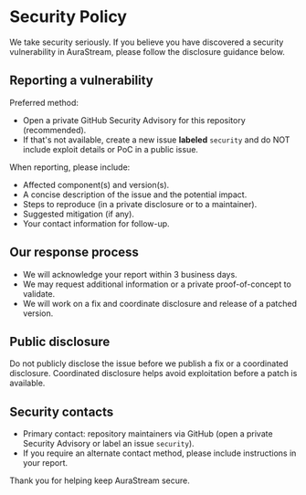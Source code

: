 # Security Policy

We take security seriously. If you believe you have discovered a security vulnerability in AuraStream, please follow the disclosure guidance below.

## Reporting a vulnerability

Preferred method:
- Open a private GitHub Security Advisory for this repository (recommended).
- If that's not available, create a new issue **labeled** `security` and do NOT include exploit details or PoC in a public issue.

When reporting, please include:
- Affected component(s) and version(s).
- A concise description of the issue and the potential impact.
- Steps to reproduce (in a private disclosure or to a maintainer).
- Suggested mitigation (if any).
- Your contact information for follow-up.

## Our response process

- We will acknowledge your report within 3 business days.
- We may request additional information or a private proof-of-concept to validate.
- We will work on a fix and coordinate disclosure and release of a patched version.

## Public disclosure
Do not publicly disclose the issue before we publish a fix or a coordinated disclosure. Coordinated disclosure helps avoid exploitation before a patch is available.

## Security contacts
- Primary contact: repository maintainers via GitHub (open a private Security Advisory or label an issue `security`).
- If you require an alternate contact method, please include instructions in your report.

Thank you for helping keep AuraStream secure.